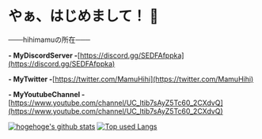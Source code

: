 # やぁ、はじめまして！ 👋

───hihimamuの所在───

**- [](./NewCommunityLogo.png)MyDiscordServer -**[https://discord.gg/SEDFAfppka](https://discord.gg/SEDFAfppka)

**- [](42507818_220x259.png)MyTwitter -**[https://twitter.com/MamuHihi](https://twitter.com/MamuHihi)

**- [](002.png)MyYoutubeChannel -**[https://www.youtube.com/channel/UC_ltib7sAyZ5Tc60_2CXdvQ](https://www.youtube.com/channel/UC_ltib7sAyZ5Tc60_2CXdvQ)

[![hogehoge's github stats](https://github-readme-stats.vercel.app/api?username=hihimamuLab&hide=contribs&count_private=true&show_icons=true&theme=tokyonight)](https://github.com/hihimamuLab/)
[![Top used Langs](https://github-readme-stats.vercel.app/api/top-langs/?username=hihimamuLab&layout=compact&theme=tokyonight)](https://github.com/hihimamuLab/)
